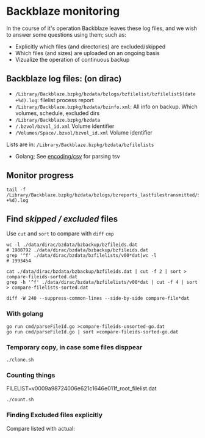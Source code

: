# Backblaze monitoring

In the course of it's operation Backblaze leaves these log files, and we wish to answer some questions using them; such as:

- Explicitly which files (and directories) are excluded/skipped
- Which files (and sizes) are uploaded on an ongoing basis
- Vizualize the operation of continuous backup

## Backblaze log files: (on dirac)
- `/Library/Backblaze.bzpkg/bzdata/bzlogs/bzfilelist/bzfilelist$(date +%d).log`: filelist process report
- `/Library/Backblaze.bzpkg/bzdata/bzinfo.xml`: All info on backup. Which volumes, schedule, excluded dirs
- `/Library/Backblaze.bzpkg/bzdata`
- `/.bzvol/bzvol_id.xml` Volume identifier
- `/Volumes/Space/.bzvol/bzvol_id.xml` Volume identifier

Lists are in: `/Library/Backblaze.bzpkg/bzdata/bzfilelists`

- Golang; See [encoding/csv](https://www.socketloop.com/tutorials/golang-read-tab-delimited-file-with-encoding-csv-package) for parsing tsv

## Monitor progress
```
tail -f /Library/Backblaze.bzpkg/bzdata/bzlogs/bzreports_lastfilestransmitted/$(date +%d).log
```

## Find _skipped / excluded_ files
Use `cut` and `sort` to compare with `diff` `cmp`
```
wc -l ./data/dirac/bzdata/bzbackup/bzfileids.dat
# 1988792 ./data/dirac/bzdata/bzbackup/bzfileids.dat
grep '^f' ./data/dirac/bzdata/bzfilelists/v00*dat|wc -l
# 1993454

cat ./data/dirac/bzdata/bzbackup/bzfileids.dat | cut -f 2 | sort > compare-fileids-sorted.dat
grep -h '^f' ./data/dirac/bzdata/bzfilelists/v00*dat | cut -f 4 | sort > compare-filelists-sorted.dat

diff -W 240 --suppress-common-lines --side-by-side compare-file*dat
```

### With golang
```
go run cmd/parseFileId.go >compare-fileids-unsorted-go.dat
go run cmd/parseFileId.go | sort >compare-fileids-sorted-go.dat
```

### Temporary copy, in case some files disppear
```
./clone.sh
```

### Counting things
FILELIST=v0009a98724006e621c1646e011f_root_filelist.dat
```
./count.sh
```

### Finding Excluded files explicitly

Compare listed with actual:
```
```
